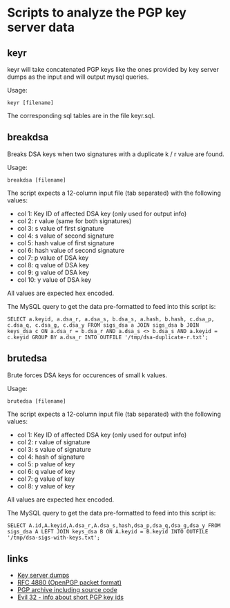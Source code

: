Scripts to analyze the PGP key server data
==========================================

keyr
----

keyr will take concatenated PGP keys like the ones provided by key server
dumps as the input and will output mysql queries.

Usage:

`keyr [filename]`

The corresponding sql tables are in the file keyr.sql.

breakdsa
--------

Breaks DSA keys when two signatures with a duplicate k / r value are found.

Usage:

`breakdsa [filename]`

The script expects a 12-column input file (tab separated) with the following values:

 * col  1: Key ID of affected DSA key (only used for output info)
 * col  2: r value (same for both signatures)
 * col  3: s value of first signature
 * col  4: s value of second signature
 * col  5: hash value of first signature
 * col  6: hash value of second signature
 * col  7: p value of DSA key
 * col  8: q value of DSA key
 * col  9: g value of DSA key
 * col 10: y value of DSA key

All values are expected hex encoded.

The MySQL query to get the data pre-formatted to feed into this script is:

`SELECT a.keyid, a.dsa_r, a.dsa_s, b.dsa_s, a.hash, b.hash, c.dsa_p, c.dsa_q, c.dsa_g, c.dsa_y FROM sigs_dsa a JOIN sigs_dsa b JOIN keys_dsa c ON a.dsa_r = b.dsa_r AND a.dsa_s <> b.dsa_s AND a.keyid = c.keyid GROUP BY a.dsa_r INTO OUTFILE '/tmp/dsa-duplicate-r.txt';`

brutedsa
--------

Brute forces DSA keys for occurences of small k values.

Usage:

`brutedsa [filename]`

The script expects a 12-column input file (tab separated) with the following values:

 * col  1: Key ID of affected DSA key (only used for output info)
 * col  2: r value of signature
 * col  3: s value of signature
 * col  4: hash of signature
 * col  5: p value of key
 * col  6: q value of key
 * col  7: g value of key
 * col  8: y value of key

All values are expected hex encoded.

The MySQL query to get the data pre-formatted to feed into this script is:

`SELECT A.id,A.keyid,A.dsa_r,A.dsa_s,hash,dsa_p,dsa_q,dsa_g,dsa_y FROM sigs_dsa A LEFT JOIN keys_dsa B ON A.keyid = B.keyid INTO OUTFILE '/tmp/dsa-sigs-with-keys.txt';`

links
-----

* [Key server dumps](https://bitbucket.org/skskeyserver/sks-keyserver/wiki/KeydumpSources)
* [RFC 4880 (OpenPGP packet format)](https://tools.ietf.org/html/rfc4880)
* [PGP archive including source code](ftp://ftp.pgpi.org/pub/pgp)
* [Evil 32 - info about short PGP key ids](https://evil32.com/)
